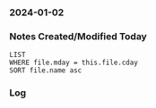 ### 2024-01-02

### Notes Created/Modified Today
```dataview
LIST 
WHERE file.mday = this.file.cday
SORT file.name asc
```
### Log
